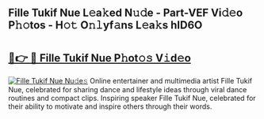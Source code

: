## Fille Tukif Nue L𝚎a𝚔ed N𝚞𝚍e - Part-VEF Vi𝚍𝚎o P𝚑𝚘tos - H𝚘𝚝 O𝚗𝚕yf𝚊ns L𝚎a𝚔s hID6O

# <h2><a href="http://kf2oi0y.oniu.top/?m=Fille+Tukif+Nue">🔗👉 🔴 Fille Tukif Nue P𝚑ot𝚘𝚜 V𝚒d𝚎o</a></h2>

[![Fille Tukif Nue Nu𝚍e𝚜](https://i.imgur.com/0qMVB7G.gif)](http://kf2oi0y.oniu.top/?m=Fille+Tukif+Nue)
Online entertainer and multimedia artist Fille Tukif Nue, celebrated for sharing dance and lifestyle ideas through viral dance routines and compact clips. Inspiring speaker Fille Tukif Nue, celebrated for their ability to motivate and inspire others through their words.  
